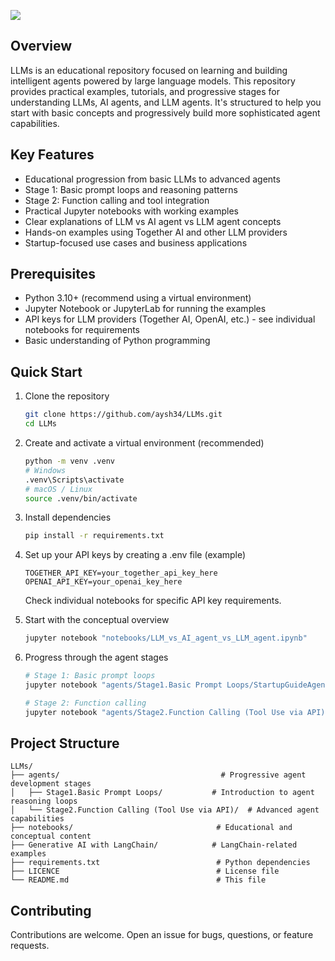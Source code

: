 ![](https://github.com/aysh34/LLMs/blob/main/llm.png)

## Overview

LLMs is an educational repository focused on learning and building intelligent agents powered by large language models. This repository provides practical examples, tutorials, and progressive stages for understanding LLMs, AI agents, and LLM agents. It's structured to help you start with basic concepts and progressively build more sophisticated agent capabilities.

## Key Features

- Educational progression from basic LLMs to advanced agents
- Stage 1: Basic prompt loops and reasoning patterns
- Stage 2: Function calling and tool integration
- Practical Jupyter notebooks with working examples
- Clear explanations of LLM vs AI agent vs LLM agent concepts
- Hands-on examples using Together AI and other LLM providers
- Startup-focused use cases and business applications

## Prerequisites

- Python 3.10+ (recommend using a virtual environment)
- Jupyter Notebook or JupyterLab for running the examples
- API keys for LLM providers (Together AI, OpenAI, etc.) - see individual notebooks for requirements
- Basic understanding of Python programming

## Quick Start

1. Clone the repository
    ```bash
    git clone https://github.com/aysh34/LLMs.git
    cd LLMs
    ```

2. Create and activate a virtual environment (recommended)
    ```bash
    python -m venv .venv
    # Windows
    .venv\Scripts\activate
    # macOS / Linux
    source .venv/bin/activate
    ```

3. Install dependencies
    ```bash
    pip install -r requirements.txt
    ```

4. Set up your API keys by creating a .env file (example)
    ```
    TOGETHER_API_KEY=your_together_api_key_here
    OPENAI_API_KEY=your_openai_key_here
    ```
    Check individual notebooks for specific API key requirements.

5. Start with the conceptual overview
    ```bash
    jupyter notebook "notebooks/LLM_vs_AI_agent_vs_LLM_agent.ipynb"
    ```

6. Progress through the agent stages
    ```bash
    # Stage 1: Basic prompt loops
    jupyter notebook "agents/Stage1.Basic Prompt Loops/StartupGuideAgent.ipynb"
    
    # Stage 2: Function calling
    jupyter notebook "agents/Stage2.Function Calling (Tool Use via API)/BasicFunctionCalling.ipynb"
    ```

## Project Structure

```
LLMs/
├── agents/                                    # Progressive agent development stages
│   ├── Stage1.Basic Prompt Loops/           # Introduction to agent reasoning loops
│   └── Stage2.Function Calling (Tool Use via API)/  # Advanced agent capabilities
├── notebooks/                                # Educational and conceptual content
├── Generative AI with LangChain/            # LangChain-related examples
├── requirements.txt                          # Python dependencies
├── LICENCE                                   # License file
└── README.md                                 # This file
```

## Contributing

Contributions are welcome. Open an issue for bugs, questions, or feature requests.
